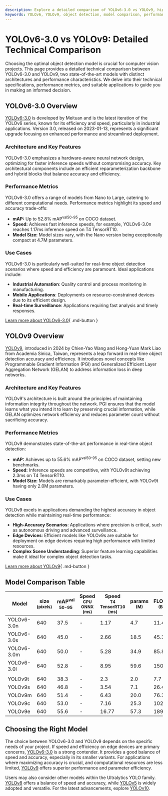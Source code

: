 ```yaml
---
description: Explore a detailed comparison of YOLOv6-3.0 vs YOLOv9, highlighting performance, architecture, metrics, and use cases to choose the best object detection model.
keywords: YOLOv6, YOLOv9, object detection, model comparison, performance metrics, computer vision, neural networks, Ultralytics, real-time detection
---
```


# YOLOv6-3.0 vs YOLOv9: Detailed Technical Comparison

Choosing the optimal object detection model is crucial for computer vision projects. This page provides a detailed technical comparison between YOLOv6-3.0 and YOLOv9, two state-of-the-art models with distinct architectures and performance characteristics. We delve into their technical specifications, performance metrics, and suitable applications to guide you in making an informed decision.

<script async src="https://cdn.jsdelivr.net/npm/chart.js@3.9.1/dist/chart.min.js"></script>
<script defer src="../../javascript/benchmark.js"></script>

<canvas id="modelComparisonChart" width="1024" height="400" active-models='["YOLOv6-3.0", "YOLOv9"]'></canvas>

## YOLOv6-3.0 Overview

[YOLOv6-3.0](https://docs.ultralytics.com/models/yolov6/) is developed by Meituan and is the latest iteration of the YOLOv6 series, known for its efficiency and speed, particularly in industrial applications. Version 3.0, released on 2023-01-13, represents a significant upgrade focusing on enhanced performance and streamlined deployment.

### Architecture and Key Features

YOLOv6-3.0 emphasizes a hardware-aware neural network design, optimizing for faster inference speeds without compromising accuracy. Key architectural components include an efficient reparameterization backbone and hybrid blocks that balance accuracy and efficiency.

### Performance Metrics

YOLOv6-3.0 offers a range of models from Nano to Large, catering to different computational needs. Performance metrics highlight its speed and accuracy trade-offs:

- **mAP:** Up to 52.8% mAP<sup>val50-95</sup> on COCO dataset.
- **Speed:** Achieves fast inference speeds, for example, YOLOv6-3.0n reaches 1.17ms inference speed on T4 TensorRT10.
- **Model Size:** Model sizes vary, with the Nano version being exceptionally compact at 4.7M parameters.

### Use Cases

YOLOv6-3.0 is particularly well-suited for real-time object detection scenarios where speed and efficiency are paramount. Ideal applications include:

- **Industrial Automation**: Quality control and process monitoring in manufacturing.
- **Mobile Applications**: Deployments on resource-constrained devices due to its efficient design.
- **Real-time Surveillance**: Applications requiring fast analysis and timely responses.

[Learn more about YOLOv6-3.0](https://docs.ultralytics.com/models/yolov6/){ .md-button }

## YOLOv9 Overview

[YOLOv9](https://docs.ultralytics.com/models/yolov9/), introduced in 2024 by Chien-Yao Wang and Hong-Yuan Mark Liao from Academia Sinica, Taiwan, represents a leap forward in real-time object detection accuracy and efficiency. It introduces novel concepts like Programmable Gradient Information (PGI) and Generalized Efficient Layer Aggregation Network (GELAN) to address information loss in deep networks.

### Architecture and Key Features

YOLOv9's architecture is built around the principles of maintaining information integrity throughout the network. PGI ensures that the model learns what you intend it to learn by preserving crucial information, while GELAN optimizes network efficiency and reduces parameter count without sacrificing accuracy.

### Performance Metrics

YOLOv9 demonstrates state-of-the-art performance in real-time object detection:

- **mAP:** Achieves up to 55.6% mAP<sup>val50-95</sup> on COCO dataset, setting new benchmarks.
- **Speed:** Inference speeds are competitive, with YOLOv9t achieving 2.3ms on T4 TensorRT10.
- **Model Size:** Models are remarkably parameter-efficient, with YOLOv9t having only 2.0M parameters.

### Use Cases

YOLOv9 excels in applications demanding the highest accuracy in object detection while maintaining real-time performance:

- **High-Accuracy Scenarios**: Applications where precision is critical, such as autonomous driving and advanced surveillance.
- **Edge Devices**: Efficient models like YOLOv9s are suitable for deployment on edge devices requiring high performance with limited resources.
- **Complex Scene Understanding**: Superior feature learning capabilities make it ideal for complex object detection tasks.

[Learn more about YOLOv9](https://docs.ultralytics.com/models/yolov9/){ .md-button }

## Model Comparison Table

| Model       | size<br><sup>(pixels) | mAP<sup>val<br>50-95 | Speed<br><sup>CPU ONNX<br>(ms) | Speed<br><sup>T4 TensorRT10<br>(ms) | params<br><sup>(M) | FLOPs<br><sup>(B) |
| ----------- | --------------------- | -------------------- | ------------------------------ | ----------------------------------- | ------------------ | ----------------- |
| YOLOv6-3.0n | 640                   | 37.5                 | -                              | 1.17                                | 4.7                | 11.4              |
| YOLOv6-3.0s | 640                   | 45.0                 | -                              | 2.66                                | 18.5               | 45.3              |
| YOLOv6-3.0m | 640                   | 50.0                 | -                              | 5.28                                | 34.9               | 85.8              |
| YOLOv6-3.0l | 640                   | 52.8                 | -                              | 8.95                                | 59.6               | 150.7             |
|             |                       |                      |                                |                                     |                    |                   |
| YOLOv9t     | 640                   | 38.3                 | -                              | 2.3                                 | 2.0                | 7.7               |
| YOLOv9s     | 640                   | 46.8                 | -                              | 3.54                                | 7.1                | 26.4              |
| YOLOv9m     | 640                   | 51.4                 | -                              | 6.43                                | 20.0               | 76.3              |
| YOLOv9c     | 640                   | 53.0                 | -                              | 7.16                                | 25.3               | 102.1             |
| YOLOv9e     | 640                   | 55.6                 | -                              | 16.77                               | 57.3               | 189.0             |

## Choosing the Right Model

The choice between YOLOv6-3.0 and YOLOv9 depends on the specific needs of your project. If speed and efficiency on edge devices are primary concerns, [YOLOv6-3.0](https://docs.ultralytics.com/models/yolov6/) is a strong contender. It provides a good balance of speed and accuracy, especially in its smaller variants. For applications where maximizing accuracy is crucial, and computational resources are less limited, [YOLOv9](https://docs.ultralytics.com/models/yolov9/) offers superior performance and parameter efficiency.

Users may also consider other models within the Ultralytics YOLO family. [YOLOv8](https://docs.ultralytics.com/models/yolov8/) offers a balance of speed and accuracy, while [YOLOv5](https://docs.ultralytics.com/models/yolov5/) is widely adopted and versatile. For the latest advancements, explore [YOLOv10](https://docs.ultralytics.com/models/yolov10/).
